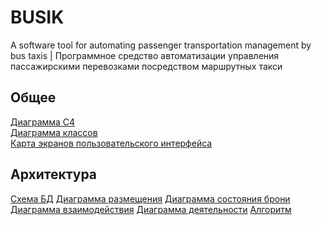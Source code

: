 # BUSIK
A software tool for automating passenger transportation management by bus taxis | Программное средство автоматизации управления пассажирскими перевозками посредством маршрутных такси
## Общее
[Диаграмма С4](https://github.com/D1le1/BUSIK/blob/main/Documentation/Code/C4/Container.png)<br>
[Диаграмма классов](https://github.com/D1le1/BUSIK/blob/main/Documentation/Code/Class%20Diagram/Class.pdf)<br>
[Карта экранов пользовательского интерфейса](https://github.com/D1le1/BUSIK/blob/main/Documentation/UI/UI%20Pages/UIpages.pdf)<br>
## Архитектура
[Схема БД](https://github.com/D1le1/BUSIK/blob/main/Documentation/Code/Database/BD.png)
[Диаграмма размещения](https://github.com/D1le1/BUSIK/blob/main/Documentation/Code/Static%20%26%20Dinamic%20Diagrams/Placement%20diagran.png)
[Диаграмма состояния брони](https://github.com/D1le1/BUSIK/blob/main/Documentation/Code/Static%20%26%20Dinamic%20Diagrams/Booking%20status%20diagram.png)
[Диаграмма взаимодействия](https://github.com/D1le1/BUSIK/blob/main/Documentation/Code/Static%20%26%20Dinamic%20Diagrams/Interaction%20diagram.png)
[Диаграмма деятельности](https://github.com/D1le1/BUSIK/blob/main/Documentation/Code/Static%20%26%20Dinamic%20Diagrams/Activity%20diagram.png)
[Алгоритм]([https://github.com/D1le1/BUSIK/blob/main/Documentation/Code/Database/BD.png](https://github.com/D1le1/BUSIK/blob/main/Documentation/Code/Algorithms/The%20algorithm%20for%20changing%20the%20passenger's%20status.png))
